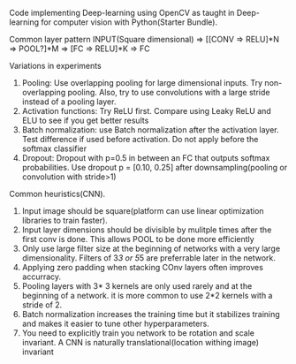 Code implementing Deep-learning using OpenCV as taught in Deep-learning for computer vision with Python(Starter Bundle).

Common layer pattern
	INPUT(Square dimensional) => [[CONV => RELU]*N => POOL?]*M => [FC => RELU]*K => FC


Variations in experiments
1. Pooling: Use overlapping pooling for large dimensional inputs. Try non-overlapping pooling. Also, try to use convolutions with a large stride instead of a pooling layer.
2. Activation functions: Try ReLU first. Compare using Leaky ReLU and ELU to see if you get better results
3. Batch normalization: use Batch normalization after the activation layer. Test difference if used before activation. Do not apply before the softmax classifier
4. Dropout: Dropout with p=0.5 in between an FC that outputs softmax probabilities. Use dropout p = [0.10, 0.25] after downsampling(pooling or convolution with stride>1)

Common heuristics(CNN).
1. Input image should be square(platform can use linear optimization libraries to train faster).
2. Input layer dimensions should be divisible by  mulitple times after the first conv is done. This allows POOL to be done more efficiently
3. Only use large filter size at the beginning of networks with a very large dimensionality. Filters of 3*3 or 5*5 are preferrable later in the network.
4. Applying zero padding when stacking COnv layers often improves accurracy.
5. Pooling layers with 3* 3 kernels are only used rarely and at the beginning of a network. it is more common to use 2*2 kernels with a stride of 2.
6. Batch normalization increases the training time but it stabilizes training and makes it easier to tune other hyperparameters.
7. You need to explicitly train you network to be rotation and scale invariant. A CNN is naturally translational(location withing image) invariant
